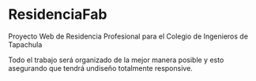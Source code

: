 # ResidenciaFab
Proyecto  Web de Residencia Profesional para el Colegio de  Ingenieros de Tapachula

Todo el trabajo será organizado de la mejor manera posible y esto asegurando que tendrá undiseño totalmente responsive.
